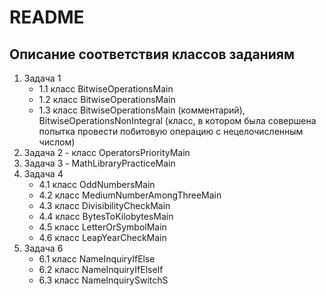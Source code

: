 # README
## Описание соответствия классов заданиям

1. Задача 1
    - 1.1 класс BitwiseOperationsMain
    - 1.2 класс BitwiseOperationsMain
    - 1.3 класс BitwiseOperationsMain (комментарий), BitwiseOperationsNonIntegral (класс, в котором была совершена попытка провести побитовую операцию с нецелочисленным числом)
2. Задача 2 - класс OperatorsPriorityMain
3. Задача 3 - MathLibraryPracticeMain
4. Задача 4
   - 4.1 класс OddNumbersMain
   - 4.2 класс MediumNumberAmongThreeMain
   - 4.3 класс DivisibilityCheckMain
   - 4.4 класс BytesToKilobytesMain
   - 4.5 класс LetterOrSymbolMain
   - 4.6 класс LeapYearCheckMain
6. Задача 6
   - 6.1 класс NameInquiryIfElse
   - 6.2 класс NameInquiryIfElseIf
   - 6.3 класс NameInquirySwitchS